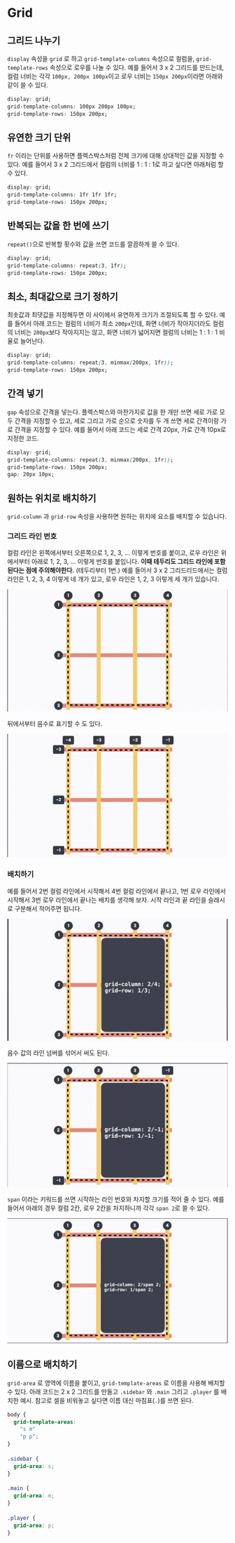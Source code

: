 # Grid

## 그리드 나누기

`display` 속성을 `grid` 로 하고 `grid-template-columns` 속성으로 컬럼을, `grid-template-rows` 속성으로 로우를 나눌 수 있다. 예를 들어서 3 x 2 그리드를 만드는데, 컬럼 너비는 각각 `100px, 200px 100px`이고 로우 너비는 `150px 200px`이라면 아래와 같이 쓸 수 있다.

```css
display: grid;
grid-template-columns: 100px 200px 100px;
grid-template-rows: 150px 200px;
```

## 유연한 크기 단위

`fr` 이라는 단위를 사용하면 플렉스박스처럼 전체 크기에 대해 상대적인 값을 지정할 수 있다. 예를 들어서 3 x 2 그리드에서 컬럼의 너비를 1 : 1 : 1로 하고 싶다면 아래처럼 할 수 있다.

```css
display: grid;
grid-template-columns: 1fr 1fr 1fr;
grid-template-rows: 150px 200px;
```

## 반복되는 값을 한 번에 쓰기

`repeat()`으로 반복할 횟수와 값을 쓰면 코드를 깔끔하게 쓸 수 있다.

```css
display: grid;
grid-template-columns: repeat(3, 1fr);
grid-template-rows: 150px 200px;
```

## 최소, 최대값으로 크기 정하기

최솟값과 최댓값을 지정해두면 이 사이에서 유연하게 크기가 조절되도록 할 수 있다. 예를 들어서 아래 코드는 컬럼의 너비가 최소 `200px`인데, 화면 너비가 작아지더라도 컬럼의 너비는 `200px`보다 작아지지는 않고, 화면 너비가 넓어지면 컬럼의 너비는 1 : 1 : 1 비율로 늘어난다.

```css
display: grid;
grid-template-columns: repeat(3, minmax(200px, 1fr));
grid-template-rows: 150px 200px;
```

## 간격 넣기

`gap` 속성으로 간격을 넣는다. 플렉스박스와 마찬가지로 값을 한 개만 쓰면 세로 가로 모두 간격을 지정할 수 있고, 세로 그리고 가로 순으로 숫자를 두 개 쓰면 세로 간격이랑 가로 간격을 지정할 수 있다. 예를 들어서 아래 코드는 세로 간격 20px, 가로 간격 10px로 지정한 코드.

```css
display: grid;
grid-template-columns: repeat(3, minmax(200px, 1fr));
grid-template-rows: 150px 200px;
gap: 20px 10px;
```

## 원하는 위치로 배치하기

`grid-column` 과 `grid-row` 속성을 사용하면 원하는 위치에 요소를 배치할 수 있습니다.

### 그리드 라인 번호

컬럼 라인은 왼쪽에서부터 오른쪽으로 1, 2, 3, … 이렇게 번호를 붙이고, 로우 라인은 위에서부터 아래로 1, 2, 3, … 이렇게 번호를 붙입니다. **이때 테두리도 그리드 라인에 포함된다는 점에 주의해야한다.** (테두리부터 1번.) 예를 들어서 3 x 2 그리드리드에서는 컬럼 라인은 1, 2, 3, 4 이렇게 네 개가 있고, 로우 라인은 1, 2, 3 이렇게 세 개가 있습니다.

<img src="image1.png">

뒤에서부터 음수로 표기할 수 도 있다.

<img src="image2.png">

### 배치하기

예를 들어서 2번 컬럼 라인에서 시작해서 4번 컬럼 라인에서 끝나고, 1번 로우 라인에서 시작해서 3번 로우 라인에서 끝나는 배치를 생각해 보자. 시작 라인과 끝 라인을 슬래시로 구분해서 적어주면 됩니다.

<img src="image3.png">

음수 값의 라인 넘버를 섞어서 써도 된다.

<img src="image4.png">

`span` 이라는 키워드를 쓰면 시작하는 라인 번호와 차지할 크기를 적어 줄 수 있다. 예를 들어서 아래의 경우 컬럼 2칸, 로우 2칸을 차지하니까 각각 `span 2`로 쓸 수 있다.

<img src="image5.png">

## 이름으로 배치하기

`grid-area` 로 영역에 이름을 붙이고, `grid-template-areas` 로 이름을 사용해 배치할 수 있다. 아래 코드는 2 x 2 그리드를 만들고 `.sidebar` 와 `.main` 그리고 `.player` 를 배치한 예시. 참고로 셀을 비워놓고 싶다면 이름 대신 마침표(`.`)를 쓰면 된다.

```css
body {
  grid-template-areas:
    "s m"
    "p p";
}

.sidebar {
  grid-area: s;
}

.main {
  grid-area: m;
}

.player {
  grid-area: p;
}
```
